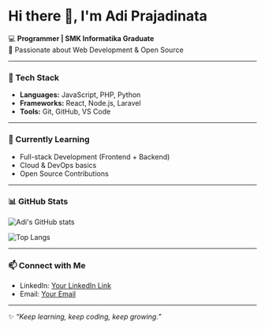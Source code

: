 # Hi there 👋, I'm Adi Prajadinata  

💻 **Programmer | SMK Informatika Graduate**  
🚀 Passionate about Web Development & Open Source  

---

### 🔧 Tech Stack
- **Languages:** JavaScript, PHP, Python  
- **Frameworks:** React, Node.js, Laravel  
- **Tools:** Git, GitHub, VS Code  

---

### 🌱 Currently Learning
- Full-stack Development (Frontend + Backend)  
- Cloud & DevOps basics  
- Open Source Contributions  

---

### 📊 GitHub Stats
![Adi's GitHub stats](https://github-readme-stats.vercel.app/api?username=adiprajadinata81&show_icons=true&theme=radical)  

![Top Langs](https://github-readme-stats.vercel.app/api/top-langs/?username=adiprajadinata81&layout=compact&theme=radical)  

---

### 📫 Connect with Me
- LinkedIn: [Your LinkedIn Link](#)  
- Email: [Your Email](#)  

---

✨ *“Keep learning, keep coding, keep growing.”*  
